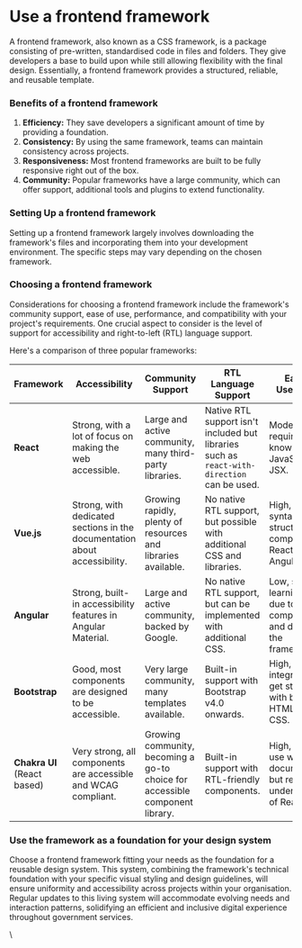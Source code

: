 # Use a frontend framework

A frontend framework, also known as a CSS framework, is a package consisting of pre-written, standardised code in files and folders. They give developers a base to build upon while still allowing flexibility with the final design. Essentially, a frontend framework provides a structured, reliable, and reusable template.

### **Benefits of a frontend framework**

1. **Efficiency:** They save developers a significant amount of time by providing a foundation.
2. **Consistency:** By using the same framework, teams can maintain consistency across projects.
3. **Responsiveness:** Most frontend frameworks are built to be fully responsive right out of the box.
4. **Community:** Popular frameworks have a large community, which can offer support, additional tools and plugins to extend functionality.

### **Setting Up a frontend framework**

Setting up a frontend framework largely involves downloading the framework's files and incorporating them into your development environment. The specific steps may vary depending on the chosen framework.

### **Choosing a frontend framework**

Considerations for choosing a frontend framework include the framework's community support, ease of use, performance, and compatibility with your project's requirements. One crucial aspect to consider is the level of support for accessibility and right-to-left (RTL) language support.

Here's a comparison of three popular frameworks:

| Framework                   | Accessibility                                                             | Community Support                                                            | RTL Language Support                                                                        | Ease of Use/Set Up                                                             |
| --------------------------- | ------------------------------------------------------------------------- | ---------------------------------------------------------------------------- | ------------------------------------------------------------------------------------------- | ------------------------------------------------------------------------------ |
| **React**                   | Strong, with a lot of focus on making the web accessible.                 | Large and active community, many third-party libraries.                      | Native RTL support isn't included but libraries such as `react-with-direction` can be used. | Moderate, requires knowledge of JavaScript and JSX.                            |
| **Vue.js**                  | Strong, with dedicated sections in the documentation about accessibility. | Growing rapidly, plenty of resources and libraries available.                | No native RTL support, but possible with additional CSS and libraries.                      | High, simpler syntax and structure compared to React and Angular.              |
| **Angular**                 | Strong, built-in accessibility features in Angular Material.              | Large and active community, backed by Google.                                | No native RTL support, but can be implemented with additional CSS.                          | Low, steep learning curve due to complexity and depth of the framework.        |
| **Bootstrap**               | Good, most components are designed to be accessible.                      | Very large community, many templates available.                              | Built-in support with Bootstrap v4.0 onwards.                                               | High, easy to integrate and get started with basic HTML and CSS.               |
| **Chakra UI** (React based) | Very strong, all components are accessible and WCAG compliant.            | Growing community, becoming a go-to choice for accessible component library. | Built-in support with RTL-friendly components.                                              | High, easy to use with good documentation but requires understanding of React. |

### Use the framework as a foundation for your design system

Choose a frontend framework fitting your needs as the foundation for a reusable design system. This system, combining the framework's technical foundation with your specific visual styling and design guidelines, will ensure uniformity and accessibility across projects within your organisation. Regular updates to this living system will accommodate evolving needs and interaction patterns,  solidifying an efficient and inclusive digital experience throughout government services.

\
